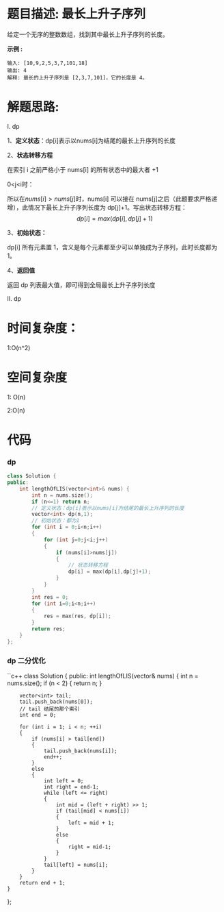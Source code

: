 # 题目描述:  最长上升子序列

给定一个无序的整数数组，找到其中最长上升子序列的长度。

**示例 :**
```
输入: [10,9,2,5,3,7,101,18]
输出: 4 
解释: 最长的上升子序列是 [2,3,7,101]，它的长度是 4。
```

# 解题思路:
  I. dp
  
  1、**定义状态**：dp[i]表示以nums[i]为结尾的最长上升序列的长度
  
  2、**状态转移方程**
  
在索引 i 之前严格小于 nums[i] 的所有状态中的最大者 +1

0<j<i时：

所以在$nums[i] > nums[j]$时，nums[i] 可以接在 nums[j]之后（此题要求严格递增），此情况下最长上升子序列长度为 dp[j]+1。写出状态转移方程：
$$
dp[i]=max(dp[i], dp[j]+1) 
$$

3、**初始状态：**

dp[i] 所有元素置 1，含义是每个元素都至少可以单独成为子序列，此时长度都为 1。

4、**返回值**

返回 dp 列表最大值，即可得到全局最长上升子序列长度

  II. dp

# 时间复杂度：
  1:O(n^2)
# 空间复杂度
  
  1: O(n)
  
  2:O(n)
  
# 代码

### dp
```c++
class Solution {
public:
    int lengthOfLIS(vector<int>& nums) {
        int n = nums.size();
        if (n<=1) return n;
        // 定义状态：dp[i]表示以nums[i]为结尾的最长上升序列的长度
        vector<int> dp(n,1);
        // 初始状态：都为1
        for (int i = 0;i<n;i++)
        {
            for (int j=0;j<i;j++)
            {
                if (nums[i]>nums[j])
                {
                    // 状态转移方程
                    dp[i] = max(dp[i],dp[j]+1);
                }
            }
        }
        int res = 0;
        for (int i=0;i<n;i++)
        {
            res = max(res, dp[i]);
        }
        return res;
    }
};
```
### dp 二分优化
``c++
class Solution {
public:
    int lengthOfLIS(vector<int>& nums) {
        int n = nums.size();
        if (n < 2) {
            return n;
        }

        vector<int> tail;
        tail.push_back(nums[0]);
        // tail 结尾的那个索引
        int end = 0;

        for (int i = 1; i < n; ++i) 
        {
            if (nums[i] > tail[end]) 
            {
                tail.push_back(nums[i]);
                end++;
            } 
            else 
            {
                int left = 0;
                int right = end-1;
                while (left <= right) 
                {
                    int mid = (left + right) >> 1;
                    if (tail[mid] < nums[i]) 
                    {
                        left = mid + 1;
                    } 
                    else 
                    {
                        right = mid-1;
                    }
                }
                tail[left] = nums[i];
            }
        }
        return end + 1;
    }
};
```
